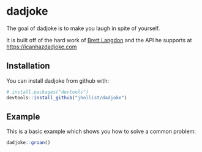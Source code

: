 # dadjoke

The goal of dadjoke is to make you laugh in spite of yourself.

It is built off of the hard work of [Brett Langdon](https://brett.is/) and the API he supports at <https://icanhazdadjoke.com>

## Installation

You can install dadjoke from github with:

``` r
# install.packages("devtools")
devtools::install_github("jhollist/dadjoke")
```

## Example

This is a basic example which shows you how to solve a common problem:

``` r
dadjoke::groan()
```
